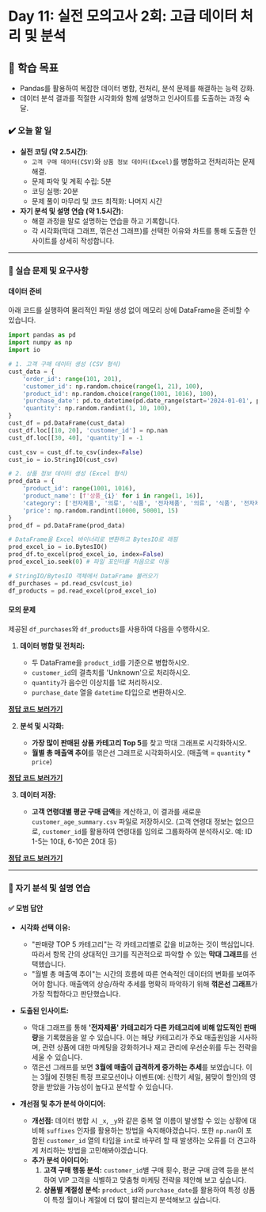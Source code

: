 # Day 11: 실전 모의고사 2회: 고급 데이터 처리 및 분석

## 🎯 학습 목표

  - Pandas를 활용하여 복잡한 데이터 병합, 전처리, 분석 문제를 해결하는 능력 강화.
  - 데이터 분석 결과를 적절한 시각화와 함께 설명하고 인사이트를 도출하는 과정 숙달.

### ✔️ 오늘 할 일

  - **실전 코딩 (약 2.5시간)**:
      - `고객 구매 데이터(CSV)`와 `상품 정보 데이터(Excel)`를 병합하고 전처리하는 문제 해결.
      - 문제 파악 및 계획 수립: 5분
      - 코딩 실행: 20분
      - 문제 풀이 마무리 및 코드 최적화: 나머지 시간
  - **자기 분석 및 설명 연습 (약 1.5시간)**:
      - 해결 과정을 말로 설명하는 연습을 하고 기록합니다.
      - 각 시각화(막대 그래프, 꺾은선 그래프)를 선택한 이유와 차트를 통해 도출한 인사이트를 상세히 작성합니다.

-----

### 📝 실습 문제 및 요구사항

#### 데이터 준비

아래 코드를 실행하여 물리적인 파일 생성 없이 메모리 상에 DataFrame을 준비할 수 있습니다.

```python
import pandas as pd
import numpy as np
import io

# 1. 고객 구매 데이터 생성 (CSV 형식)
cust_data = {
    'order_id': range(101, 201),
    'customer_id': np.random.choice(range(1, 21), 100),
    'product_id': np.random.choice(range(1001, 1016), 100),
    'purchase_date': pd.to_datetime(pd.date_range(start='2024-01-01', periods=100, freq='D')),
    'quantity': np.random.randint(1, 10, 100),
}
cust_df = pd.DataFrame(cust_data)
cust_df.loc[[10, 20], 'customer_id'] = np.nan
cust_df.loc[[30, 40], 'quantity'] = -1

cust_csv = cust_df.to_csv(index=False)
cust_io = io.StringIO(cust_csv)

# 2. 상품 정보 데이터 생성 (Excel 형식)
prod_data = {
    'product_id': range(1001, 1016),
    'product_name': [f'상품_{i}' for i in range(1, 16)],
    'category': ['전자제품', '의류', '식품', '전자제품', '의류', '식품', '전자제품', '의류', '식품', '전자제품', '의류', '식품', '전자제품', '의류', '식품'],
    'price': np.random.randint(10000, 50001, 15)
}
prod_df = pd.DataFrame(prod_data)

# DataFrame을 Excel 바이너리로 변환하고 BytesIO로 래핑
prod_excel_io = io.BytesIO()
prod_df.to_excel(prod_excel_io, index=False)
prod_excel_io.seek(0) # 파일 포인터를 처음으로 이동

# StringIO/BytesIO 객체에서 DataFrame 불러오기
df_purchases = pd.read_csv(cust_io)
df_products = pd.read_excel(prod_excel_io)
```

#### 모의 문제

제공된 `df_purchases`와 `df_products`를 사용하여 다음을 수행하시오.

1.  **데이터 병합 및 전처리:**

      - 두 DataFrame을 `product_id`를 기준으로 병합하시오.
      - `customer_id`의 결측치를 'Unknown'으로 처리하시오.
      - `quantity`가 음수인 이상치를 1로 처리하시오.
      - `purchase_date` 열을 `datetime` 타입으로 변환하시오.

[**정답 코드 보러가기**](https://github.com/xvmon234-ai/Learning-Python/blob/main/CPA%20/my_learing_python%20/Day%2011/solutions/coding_1.py)

2.  **분석 및 시각화:**

      - **가장 많이 판매된 상품 카테고리 Top 5**를 찾고 막대 그래프로 시각화하시오.
      - **월별 총 매출액 추이**를 꺾은선 그래프로 시각화하시오. (매출액 = `quantity` \* `price`)

[**정답 코드 보러가기**](https://github.com/xvmon234-ai/Learning-Python/blob/main/CPA%20/my_learing_python%20/Day%2011/solutions/coding_2.py)

3.  **데이터 저장:**

      - **고객 연령대별 평균 구매 금액**을 계산하고, 이 결과를 새로운 `customer_age_summary.csv` 파일로 저장하시오. (고객 연령대 정보는 없으므로, `customer_id`를 활용하여 연령대를 임의로 그룹화하여 분석하시오. 예: ID 1-5는 10대, 6-10은 20대 등)

[**정답 코드 보러가기**](https://github.com/xvmon234-ai/Learning-Python/blob/main/CPA%20/my_learing_python%20/Day%2011/solutions/coding_3.py)

-----

### 🧠 자기 분석 및 설명 연습

#### **✅ 모범 답안**

  - **시각화 선택 이유:**

      - "판매량 TOP 5 카테고리"는 각 카테고리별로 값을 비교하는 것이 핵심입니다. 따라서 항목 간의 상대적인 크기를 직관적으로 파악할 수 있는 **막대 그래프**를 선택했습니다.
      - "월별 총 매출액 추이"는 시간의 흐름에 따른 연속적인 데이터의 변화를 보여주어야 합니다. 매출액의 상승/하락 추세를 명확히 파악하기 위해 **꺾은선 그래프**가 가장 적합하다고 판단했습니다.

  - **도출된 인사이트:**

      - 막대 그래프를 통해 **'전자제품' 카테고리가 다른 카테고리에 비해 압도적인 판매량**을 기록했음을 알 수 있습니다. 이는 해당 카테고리가 주요 매출원임을 시사하며, 관련 상품에 대한 마케팅을 강화하거나 재고 관리에 우선순위를 두는 전략을 세울 수 있습니다.
      - 꺾은선 그래프를 보면 **3월에 매출이 급격하게 증가하는 추세**를 보였습니다. 이는 3월에 진행된 특정 프로모션이나 이벤트(예: 신학기 세일, 봄맞이 할인)의 영향을 받았을 가능성이 높다고 분석할 수 있습니다.

  - **개선점 및 추가 분석 아이디어:**

      - **개선점:** 데이터 병합 시 `_x`, `_y`와 같은 중복 열 이름이 발생할 수 있는 상황에 대비해 `suffixes` 인자를 활용하는 방법을 숙지해야겠습니다. 또한 `np.nan`이 포함된 `customer_id` 열의 타입을 `int`로 바꾸려 할 때 발생하는 오류를 더 견고하게 처리하는 방법을 고민해봐야겠습니다.
      - **추가 분석 아이디어:**
        1.  **고객 구매 행동 분석:** `customer_id`별 구매 횟수, 평균 구매 금액 등을 분석하여 VIP 고객을 식별하고 맞춤형 마케팅 전략을 제안해 보고 싶습니다.
        2.  **상품별 계절성 분석:** `product_id`와 `purchase_date`를 활용하여 특정 상품이 특정 월이나 계절에 더 많이 팔리는지 분석해보고 싶습니다.
